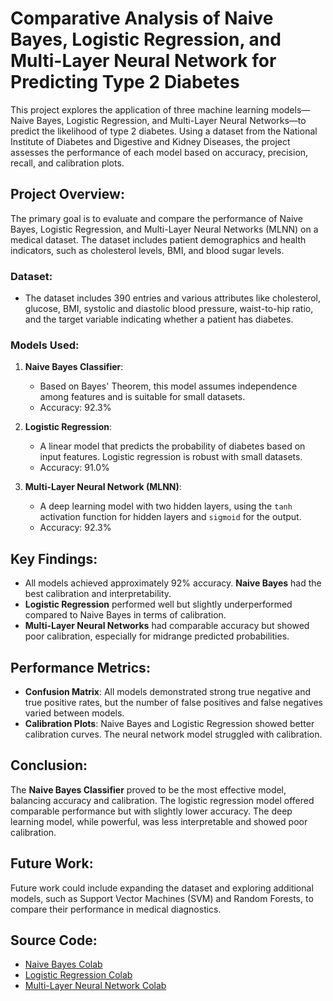 # Comparative Analysis of Naive Bayes, Logistic Regression, and Multi-Layer Neural Network for Predicting Type 2 Diabetes

This project explores the application of three machine learning models—Naive Bayes, Logistic Regression, and Multi-Layer Neural Networks—to predict the likelihood of type 2 diabetes. Using a dataset from the National Institute of Diabetes and Digestive and Kidney Diseases, the project assesses the performance of each model based on accuracy, precision, recall, and calibration plots.

## Project Overview:
The primary goal is to evaluate and compare the performance of Naive Bayes, Logistic Regression, and Multi-Layer Neural Networks (MLNN) on a medical dataset. The dataset includes patient demographics and health indicators, such as cholesterol levels, BMI, and blood sugar levels.

### Dataset:
- The dataset includes 390 entries and various attributes like cholesterol, glucose, BMI, systolic and diastolic blood pressure, waist-to-hip ratio, and the target variable indicating whether a patient has diabetes.

### Models Used:
1. **Naive Bayes Classifier**:
   - Based on Bayes' Theorem, this model assumes independence among features and is suitable for small datasets.
   - Accuracy: 92.3%

2. **Logistic Regression**:
   - A linear model that predicts the probability of diabetes based on input features. Logistic regression is robust with small datasets.
   - Accuracy: 91.0%

3. **Multi-Layer Neural Network (MLNN)**:
   - A deep learning model with two hidden layers, using the `tanh` activation function for hidden layers and `sigmoid` for the output.
   - Accuracy: 92.3%

## Key Findings:
- All models achieved approximately 92% accuracy. **Naive Bayes** had the best calibration and interpretability.
- **Logistic Regression** performed well but slightly underperformed compared to Naive Bayes in terms of calibration.
- **Multi-Layer Neural Networks** had comparable accuracy but showed poor calibration, especially for midrange predicted probabilities.

## Performance Metrics:
- **Confusion Matrix**: All models demonstrated strong true negative and true positive rates, but the number of false positives and false negatives varied between models.
- **Calibration Plots**: Naive Bayes and Logistic Regression showed better calibration curves. The neural network model struggled with calibration.

## Conclusion:
The **Naive Bayes Classifier** proved to be the most effective model, balancing accuracy and calibration. The logistic regression model offered comparable performance but with slightly lower accuracy. The deep learning model, while powerful, was less interpretable and showed poor calibration.

## Future Work:
Future work could include expanding the dataset and exploring additional models, such as Support Vector Machines (SVM) and Random Forests, to compare their performance in medical diagnostics.

## Source Code:
- [Naive Bayes Colab](https://colab.research.google.com/drive/1FGzkOi9FayrQfc-wwzVzjgA2ifZdaorJ?usp=sharing)
- [Logistic Regression Colab](https://colab.research.google.com/drive/1GoDmu8iHZ_ZNqdUI0tBFe756cd1-neTh?usp=sharing)
- [Multi-Layer Neural Network Colab](https://colab.research.google.com/drive/1q2YcvIzLkzRbRYWB0tDyoJq4F5tqCx1v?usp=sharing)

